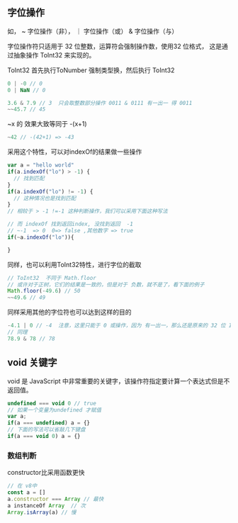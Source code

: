 
## 字位操作
如， ~ 字位操作（非）， ｜ 字位操作（或） & 字位操作（与）

字位操作符只适用于 32 位整数，运算符会强制操作数，使用32 位格式， 这是通过抽象操作 ToInt32 来实现的。

ToInt32 首先执行ToNumber 强制类型换，然后执行 ToInt32

```js
0 | -0 // 0
0 | NaN // 0

3.6 & 7.9 // 3  只会取整数部分操作 0011 & 0111 有一出一 得 0011 
~~45.7 // 45
```

~x 的 效果大致等同于 -(x+1)

```js
~42 // -(42+1) => -43
```

采用这个特性，可以对indexOf的结果做一些操作
```js
var a = "hello world"
if(a.indexOf("lo") > -1) {
  // 找到匹配
}
if(a.indexOf("lo") != -1) {
  // 这种情况也是找到匹配
}
// 相较于 > -1 !=-1 这种判断操作，我们可以采用下面这种写法

// 而 indexOf 找到返回index, 没找到返回  -1
// ~-1  => 0  0=> false ,其他数字 => true
if(~a.indexOf("lo")){ 

} 
```

同样，也可以利用ToInt32特性，进行字位的截取
```js
// ToInt32  不同于 Math.floor
// 或许对于正树，它们的结果是一致的，但是对于 负数，就不是了，看下面的例子
Math.floor(-49.6) // 50
~~49.6 // 49
```
同样采用其他的字位符也可以达到这样的目的
```js
-4.1 | 0 // -4  注意，这里只能于 0 或操作，因为 有一出一，那么还是原来的 32 位 Int
// 同理
78.9 & 78 // 78
```

## void 关键字
 void 是 JavaScript 中非常重要的关键字，该操作符指定要计算一个表达式但是不返回值。
```js
undefined === void 0 // true
// 如果一个变量为undefined 才赋值
var a;
if(a === undefined) a = {}
// 下面的写法可以省敲几下键盘
if(a === void 0) a = {}
```

### 数组判断
constructor比采用函数更快
```js
// 在 v8中
const a = []
a.constructor === Array // 最快
a instanceOf Array  // 次
Array.isArray(a) // 慢
```